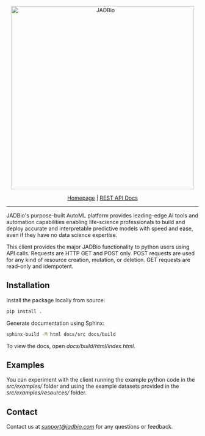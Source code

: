 <p align="center">
    <a href="https://jadbio.com/">
        <img alt="JADBio" src="https://www.jadbio.com/jadbio/wp-content/uploads/github_logo/full_logo_rgb.svg" width="480">
    </a>
</p>

<p align="center">
    <a href="https://jadbio.com">Homepage</a> |
    <a href="https://support.jadbio.com/api/getting-started/general-approach/">REST API Docs</a>
</p>

***

JADBio's purpose-built AutoML platform provides leading-edge AI tools and automation capabilities enabling life-science 
professionals to build and deploy accurate and interpretable predictive models with speed and ease, even if they have no
data science expertise.

This client provides the major JADBio functionality to python users using API calls. Requests are HTTP GET and POST
only. POST requests are used for any kind of resource creation, mutation, or deletion. GET requests are read-only and
idempotent.

## Installation

Install the package locally from source:

```bash
pip install .
```

Generate documentation using Sphinx:

```bash
sphinx-build -M html docs/src docs/build
```

To view the docs, open *docs/build/html/index.html*.

## Examples

You can experiment with the client running the example python code in the *src/examples/* folder and using the example 
datasets provided in the *src/examples/resources/* folder.

## Contact

Contact us at *support@jadbio.com* for any questions or feedback.

